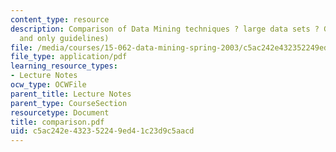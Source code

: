 ```yaml
---
content_type: resource
description: Comparison of Data Mining techniques ? large data sets ? Guidelines (?
  and only guidelines)
file: /media/courses/15-062-data-mining-spring-2003/c5ac242e432352249ed41c23d9c5aacd_comparison.pdf
file_type: application/pdf
learning_resource_types:
- Lecture Notes
ocw_type: OCWFile
parent_title: Lecture Notes
parent_type: CourseSection
resourcetype: Document
title: comparison.pdf
uid: c5ac242e-4323-5224-9ed4-1c23d9c5aacd
---
```

